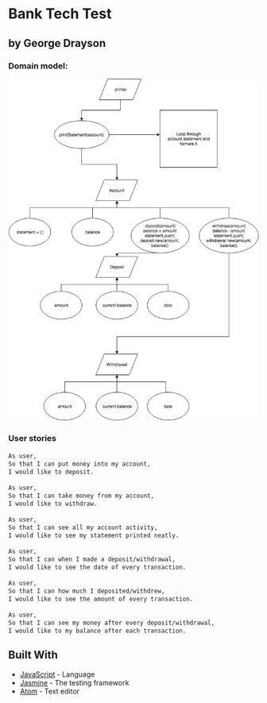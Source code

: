 # Bank Tech Test

## by George Drayson

### Domain model:

![Domain model](images/banktest.jpg "Bank tech test domain model")

### User stories

```
As user,
So that I can put money into my account,
I would like to deposit.

As user,
So that I can take money from my account,
I would like to withdraw.

As user,
So that I can see all my account activity,
I would like to see my statement printed neatly.

As user,
So that I can when I made a deposit/withdrawal,
I would like to see the date of every transaction.

As user,
So that I can how much I deposited/withdrew,
I would like to see the amount of every transaction.

As user,
So that I can see my money after every deposit/withdrawal,
I would like to my balance after each transaction.
```

## Built With

* [JavaScript](https://www.javascript.com/) - Language
* [Jasmine](https://jasmine.github.io/) - The testing framework
* [Atom](https://atom.io/) - Text editor

